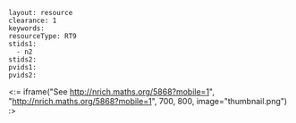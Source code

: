 ````
layout: resource
clearance: 1
keywords:
resourceType: RT9
stids1: 
  - n2
stids2:
pvids1:
pvids2:

````

<:= iframe("See http://nrich.maths.org/5868?mobile=1", "http://nrich.maths.org/5868?mobile=1", 700, 800, image="thumbnail.png") :>



